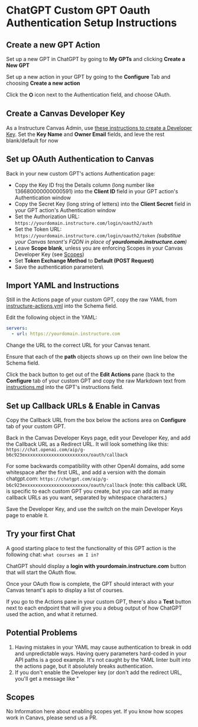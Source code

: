 # ChatGPT Custom GPT Oauth Authentication Setup Instructions

## Create a new GPT Action
Set up a new GPT in ChatGPT by going to **My GPTs** and clicking **Create a New GPT** 

Set up a new action in your GPT by going to the **Configure** Tab and choosing **Create a new action**

Click the **⛭** icon next to the Authentication field, and choose OAuth. 

## Create a Canvas Developer Key

As a Instructure Canvas Admin, use [these instructions to create a Developer Key](https://community.canvaslms.com/t5/Admin-Guide/How-do-I-add-a-developer-API-key-for-an-account/ta-p/259). Set the **Key Name** and **Owner Email** fields, and leve the rest blank/default for now 

## Set up OAuth Authentication to Canvas
Back in your new custom GPT's actions Authentication page:
* Copy the Key ID froj the Details column (long number like 136680000000000591) into the **Client ID** field in your GPT action's Authentication window
* Copy the Secret Key (long string of letters) into the **Client Secret** field in your GPT action's Authentication window
* Set the Authorization URL: `https://yourdomain.instructure.com/login/oauth2/auth`
* Set the Token URL: `https://yourdomain.instructure.com/login/oauth2/token` 
  _(substitue your Canvas tenant's FQDN in place of **yourdomain.instructure.com**)_
* Leave **Scope blank**, unless you are enforcing Scopes in your Canvas Developer Key (see [Scopes](#scopes))
* Set **Token Exchange Method** to **Default (POST Request)**
* Save the authentication parameters\

## Import YAML and Instructions

Still in the Actions page of your custom GPT, copy the raw YAML from [instructure-actions.yml](./instructure-actions.yml) into the Schema field. 

Edit the following object in the YAML: 

```yaml
servers:
  - url: https://yourdomain.instructure.com
```
Change the URL to the correct URL for your Canvas tenant. 

Ensure that each of the **path** objects shows up on their own line below the Schema field. 

Click the back button to get out of the **Edit Actions** pane (back to the **Configure** tab of your custom GPT and copy the raw Markdown text from [instructions.md](./instructions.md) into the GPT's instructions field. 

## Set up Callback URLs & Enable in Canvas

Copy the Callback URL from the box below the actions area on **Configure** tab of your custom GPT. 

Back in the Canvas Developer Keys page, edit your Developer Key, and add the Callback URL as a Redirect URL. It will look something like this: 
`https://chat.openai.com/aip/g-b6c923exxxxxxxxxxxxxxxxxxxxxxxx/oauth/callback`

For some backwards compatibility with other OpenAI domains, add some whitespace after the first URL, and add a version with the domain chatgpt.com:
`https://chatgpt.com/aip/g-b6c923exxxxxxxxxxxxxxxxxxxxxxxx/oauth/callback`
(note: this callback URL is specific to each custom GPT you create, but you can add as many callback URLs as you want, separated by whitespace characters.)

Save the Developer Key, and use the switch on the main Developer Keys page to enable it.

## Try your first Chat

A good starting place to test the functionality of this GPT action is the following chat: 
`what courses am I in?`

ChatGPT should display a **login with yourdomain.instructure.com** button that will start the OAuth flow. 

Once your OAuth flow is complete, the GPT should interact with your Canvas tenant's apis to display a list of courses. 

If you go to the Actions pane in your custom GPT, there's also a **Test** button next to each endpoint that will give you a debug output of how ChatGPT used the action, and what it returned. 

## Potential Problems

1. Having mistakes in your YAML may cause authentication to break in odd and unpredictable ways. Having query parameters hard-coded in your API paths is a good example. It's not caught by the YAML linter built into the actions page, but it absolutely breaks authentication.
1. If you don't enable the Developer key (or don't add the redirect URL, you'll get a message like "
## Scopes

No Information here about enabling scopes yet. If you know how scopes work in Canavs, please send us a PR. 
